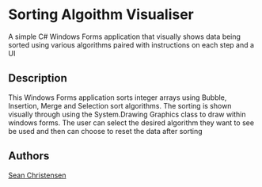 # Sorting Algoithm Visualiser

A simple C# Windows Forms application that visually shows data being sorted using various algorithms paired with instructions on each step and a UI

## Description

This Windows Forms application sorts integer arrays using Bubble, Insertion, Merge and Selection sort algorithms. The sorting is shown visually through using the System.Drawing Graphics class to draw within windows forms. The user can select the desired algorithm they want to see be used and then can choose to reset the data after sorting

## Authors
[Sean Christensen](https://www.linkedin.com/in/seanshouchristensen/)

